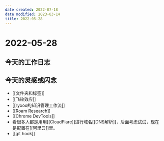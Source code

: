```yaml
---
date created: 2022-07-18
date modified: 2023-03-14
title: 2022-05-28
---
```


# 2022-05-28

## 今天的工作日志

## 今天的灵感或闪念

- [[文件夹和标签]]
- [[飞轮效应]]
- [[ryooo的知识管理工作流]]
- [[Roam Research]]
- [[Chrome DevTools]]
- 看很多人都是用用[[CloudFlare]]进行域名[[DNS解析]]，后面考虑试试，现在是配置在[[阿里云]]里。
- [[git hook]]
